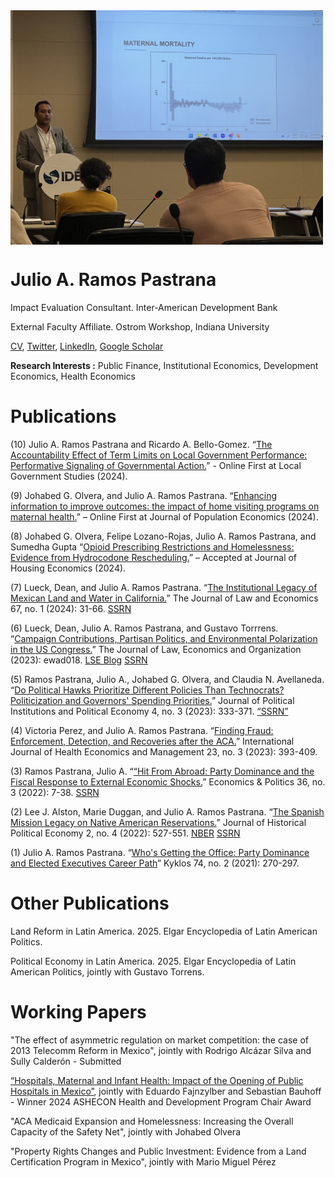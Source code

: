 <img align="center" src="open_house.jpg" width="500">

# Julio A. Ramos Pastrana
Impact Evaluation Consultant.
Inter-American Development Bank

External Faculty Affiliate.
Ostrom Workshop, Indiana University

[CV](https://github.com/julioarp/julioarp.github.io/blob/9d05920d2f70424b87c5fe49134fb02b4e9a9e84/Resume%20Julio%20A.%20Ramos%20Pastrana%20Nov%202023.pdf), [Twitter](https://twitter.com/JulioRamosEcon), [LinkedIn](www.linkedin.com/in/julio-ramos-7a86ba199), [Google Scholar](https://scholar.google.com/citations?user=anbXBNAAAAAJ&hl=en)

**Research Interests :** Public Finance, Institutional Economics, Development Economics, Health Economics

# Publications

(10) Julio A. Ramos Pastrana and Ricardo A. Bello-Gomez. “[The Accountability Effect of Term Limits on Local Government Performance: Performative Signaling of Governmental Action.](https://www.tandfonline.com/doi/full/10.1080/03003930.2024.2420237?src=)” - Online First at Local Government Studies (2024).

(9)  Johabed G. Olvera, and Julio A. Ramos Pastrana. “[Enhancing information to improve outcomes: the impact of home visiting programs on maternal health.](https://link.springer.com/article/10.1007/s00148-024-01050-7?utm_source=rct_congratemailt&utm_medium=email&utm_campaign=nonoa_20241113&utm_content=10.1007/s00148-024-01050-7)” – Online First at Journal of Population Economics (2024).

(8)  Johabed G. Olvera, Felipe Lozano-Rojas, Julio A. Ramos Pastrana, and Sumedha Gupta “[Opioid Prescribing Restrictions and Homelessness: Evidence from Hydrocodone Rescheduling.](https://papers.ssrn.com/sol3/papers.cfm?abstract_id=4386200)” – Accepted at Journal of Housing Economics (2024).

(7)  Lueck, Dean, and Julio A. Ramos Pastrana. “[The Institutional Legacy of Mexican Land and Water in California.](https://www.journals.uchicago.edu/doi/abs/10.1086/726019?journalCode=jle)” The Journal of Law and Economics 67, no. 1 (2024): 31-66. [SSRN](https://papers.ssrn.com/sol3/papers.cfm?abstract_id=4145023)

(6)  Lueck, Dean, Julio A. Ramos Pastrana, and Gustavo Torrrens. “[Campaign Contributions, Partisan Politics, and Environmental Polarization in the US Congress.](https://academic.oup.com/jleo/advance-article-abstract/doi/10.1093/jleo/ewad018/7328886?redirectedFrom=fulltext)” The Journal of Law, Economics and Organization (2023): ewad018. [LSE Blog](https://blogs.lse.ac.uk/usappblog/2024/01/24/the-rise-of-environmental-polarization-in-congress-shows-how-partisanship-drives-interest-groups-and-campaign-contributions-on-emerging-issues/) [SSRN](https://papers.ssrn.com/sol3/papers.cfm?abstract_id=4138572)

(5)  Ramos Pastrana, Julio A., Johabed G. Olvera, and Claudia N. Avellaneda. “[Do Political Hawks Prioritize Different Policies Than Technocrats?  Politicization and Governors' Spending Priorities.](https://www.nowpublishers.com/article/Details/PIP-0081)” Journal of Political Institutions and Political Economy 4, no. 3 (2023): 333-371. [“SSRN”](https://papers.ssrn.com/sol3/papers.cfm?abstract_id=4169309)

(4)  Victoria Perez, and Julio A. Ramos Pastrana. “[Finding Fraud: Enforcement, Detection, and Recoveries after the ACA.](https://link.springer.com/article/10.1007/s10754-023-09357-w)” International Journal of Health Economics and Management 23, no. 3 (2023): 393-409.

(3)  Ramos Pastrana, Julio A. “[“Hit From Abroad: Party Dominance and the Fiscal Response to External Economic Shocks.](https://onlinelibrary.wiley.com/doi/10.1111/ecpo.12230)” Economics & Politics 36, no. 3 (2022): 7-38. [SSRN](https://papers.ssrn.com/sol3/papers.cfm?abstract_id=3983339)

(2)  Lee J. Alston, Marie Duggan, and Julio A. Ramos Pastrana. “[The Spanish Mission Legacy on Native American Reservations.](https://nowpublishers.com/article/Details/HPE-0039)” Journal of Historical Political Economy 2, no. 4 (2022): 527-551. [NBER](https://www.nber.org/papers/w30251) [SSRN](https://papers.ssrn.com/sol3/papers.cfm?abstract_id=4155750)

(1)  Julio A. Ramos Pastrana. “[Who's Getting the Office: Party Dominance and Elected Executives Career Path](https://onlinelibrary.wiley.com/doi/full/10.1111/kykl.12259)” Kyklos 74, no. 2 (2021): 270-297.

# Other Publications

Land Reform in Latin America. 2025. Elgar Encyclopedia of Latin American Politics.

Political Economy in Latin America. 2025. Elgar Encyclopedia of Latin American Politics, jointly with Gustavo Torrens.


# Working Papers

"The effect of asymmetric regulation on market competition: the case of 2013 Telecomm Reform in Mexico", jointly with Rodrigo Alcázar Silva and Sully Calderón - Submitted

[“Hospitals, Maternal and Infant Health: Impact of the Opening of Public Hospitals in Mexico”](https://publications.iadb.org/en/hospitals-maternal-and-infant-health-impact-opening-public-hospitals-mexico), jointly with Eduardo Fajnzylber and Sebastian Bauhoff - Winner 2024 ASHECON Health and Development Program Chair Award

"ACA Medicaid Expansion and Homelessness: Increasing the Overall Capacity of the Safety Net", jointly with Johabed Olvera

"Property Rights Changes and Public Investment: Evidence from a Land Certification Program in Mexico", jointly with Mario Miguel Pérez


